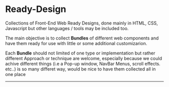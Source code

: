 Ready-Design
=======================

Collections of Front-End Web Ready Designs, done mainly in HTML, CSS, Javascript but other languages / tools may be included too.

The main objective is to collect **Bundles** of different web components and have them ready for use with little or some additional customizarion.

Each **Bundle** should not limited of one type or implementation but rather different Approach or technique are welcome, especially because we could
achive different things (i.e a Pop-up window, NavBar Menus, scroll effects. etc..) is so many differet way, would be nice to have them collected all in one place





-----------------------------------------------------------------------------------------------------